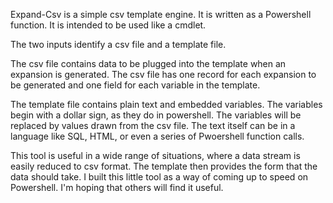 Expand-Csv is a simple csv template engine. It is written as a Powershell function. It is intended to be used like a cmdlet.

The two inputs identify a csv file and a template file.

The csv file contains data to be plugged into the template when an expansion is generated.  The csv file has one record for each expansion to be generated and one field for each variable in the template.

The template file contains plain text and embedded variables.  The variables begin with a dollar sign, as they do in powershell.  The variables will be replaced by values drawn from the csv file.  The text itself can be in a language like SQL, HTML, or even a series of Pwoershell function calls.

This tool is useful in a wide range of situations,  where a data stream is easily reduced to csv format.  The template then provides the form that the data should take. I built this little tool as a way of coming up to speed on Powershell.  I'm hoping that others will find it useful.


